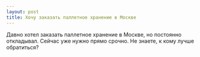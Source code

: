 ```yaml
---
layout: post 
title: Хочу заказать паллетное хранение в Москве 
--- 
```

Давно хотел заказать паллетное хранение в Москве, но постоянно откладывал. Сейчас уже нужно прямо срочно. Не знаете, к кому лучше обратиться?
